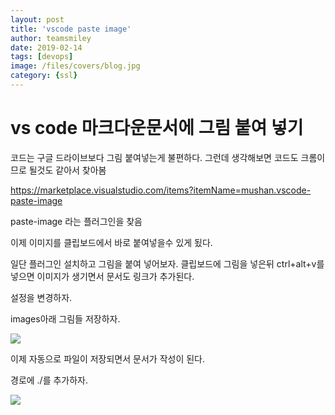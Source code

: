 ```yaml
---
layout: post
title: 'vscode paste image' 
author: teamsmiley
date: 2019-02-14
tags: [devops]
image: /files/covers/blog.jpg
category: {ssl}
---
```

# vs code 마크다운문서에 그림 붙여 넣기

코드는 구글 드라이브보다 그림 붙여넣는게 불편하다. 그런데 생각해보면 코드도 크롬이므로 될것도 같아서 찾아봄

https://marketplace.visualstudio.com/items?itemName=mushan.vscode-paste-image 


paste-image 라는 플러그인을 찾음 

이제 이미지를 클립보드에서 바로 붙여넣을수 있게 됬다. 

일단 플러그인 설치하고 그림을 붙여 넣어보자. 클립보드에 그림을 넣은뒤 ctrl+alt+v를 넣으면 이미지가 생기면서 문서도 링크가 추가된다.

설정을 변경하자. 

images아래 그림들 저장하자.

![]({{site_baseurl}}/assets/2019-02-14-12-13-54.png)

이제 자동으로 파일이 저장되면서 문서가 작성이 된다.

경로에 ./를 추가하자. 

![]({{site_baseurl}}/assets/2019-02-14-12-17-40.png)


